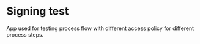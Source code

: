 # Signing test

App used for testing process flow with different access policy for different process steps.